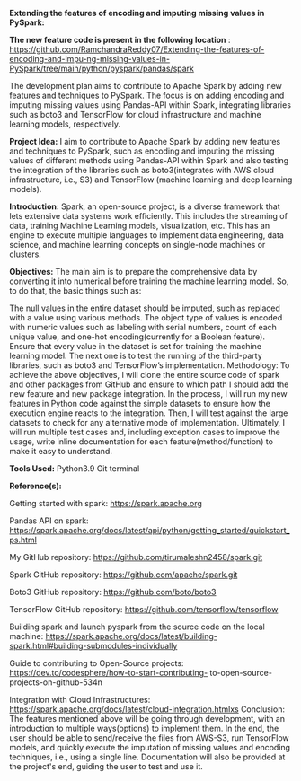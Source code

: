 ****Extending the features of encoding and imputing missing values in PySpark:****

**The new feature code is present in the following location** : https://github.com/RamchandraReddy07/Extending-the-features-of-encoding-and-impu-ng-missing-values-in-PySpark/tree/main/python/pyspark/pandas/spark


The development plan aims to contribute to Apache Spark by adding new features and techniques to PySpark. The focus is on adding encoding and imputing missing values using Pandas-API within Spark, integrating libraries such as boto3 and TensorFlow for cloud infrastructure and machine learning models, respectively.

**Project Idea:**
I aim to contribute to Apache Spark by adding new features and techniques to PySpark, such as encoding and imputing the missing values of different methods using Pandas-API within Spark and also testing the integration of the libraries such as boto3(integrates with AWS cloud infrastructure, i.e., S3) and TensorFlow (machine learning and deep learning models).

**Introduction:**
Spark, an open-source project, is a diverse framework that lets extensive data systems work efficiently. This includes the streaming of data, training Machine Learning models, visualization, etc. This has an engine to execute multiple languages to implement data engineering, data science, and machine learning concepts on single-node machines or clusters.

**Objectives:**
The main aim is to prepare the comprehensive data by converting it into numerical before training the machine learning model. So, to do that, the basic things such as:

The null values in the entire dataset should be imputed, such as replaced with a value using various methods.
The object type of values is encoded with numeric values such as labeling with serial numbers, count of each unique value, and one-hot encoding(currently for a Boolean feature).
Ensure that every value in the dataset is set for training the machine learning model.
The next one is to test the running of the third-party libraries, such as boto3 and TensorFlow’s implementation. Methodology: To achieve the above objectives, I will clone the entire source code of spark and other packages from GitHub and ensure to which path I should add the new feature and new package integration. In the process, I will run my new features in Python code against the simple datasets to ensure how the execution engine reacts to the integration. Then, I will test against the large datasets to check for any alternative mode of implementation. Ultimately, I will run multiple test cases and, including exception cases to improve the usage, write inline documentation for each feature(method/function) to make it easy to understand.

**Tools Used:**
Python3.9
Git terminal

**Reference(s):**

Getting started with spark: https://spark.apache.org

Pandas API on spark: https://spark.apache.org/docs/latest/api/python/getting_started/quickstart_ps.html

My GitHub repository: https://github.com/tirumaleshn2458/spark.git

Spark GitHub repository: https://github.com/apache/spark.git

Boto3 GitHub repository: https://github.com/boto/boto3

TensorFlow GitHub repository: https://github.com/tensorflow/tensorflow

Building spark and launch pyspark from the source code on the local machine: https://spark.apache.org/docs/latest/building-spark.html#building-submodules-individually

Guide to contributing to Open-Source projects: https://dev.to/codesphere/how-to-start-contributing- to-open-source-projects-on-github-534n

Integration with Cloud Infrastructures: https://spark.apache.org/docs/latest/cloud-integration.htmlxs Conclusion: The features mentioned above will be going through development, with an introduction to multiple ways(options) to implement them. In the end, the user should be able to send/receive the files from AWS-S3, run TensorFlow models, and quickly execute the imputation of missing values and encoding techniques, i.e., using a single line. Documentation will also be provided at the project's end, guiding the user to test and use it.
